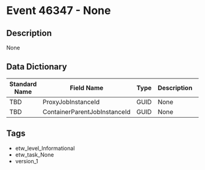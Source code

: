 # Event 46347 - None

## Description
None

## Data Dictionary
|Standard Name|Field Name|Type|Description|Sample Value|
|---|---|---|---|---|
|TBD|ProxyJobInstanceId|GUID|None|`None`|
|TBD|ContainerParentJobInstanceId|GUID|None|`None`|

## Tags
* etw_level_Informational
* etw_task_None
* version_1